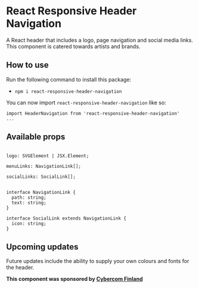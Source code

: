 # React Responsive Header Navigation

A React header that includes a logo, page navigation and social media links. This component is catered towards artists and brands.

## How to use

Run the following command to install this package:

- `npm i react-responsive-header-navigation`

You can now import `react-responsive-header-navigation` like so:

```
import HeaderNavigation from 'react-responsive-header-navigation'
...
```

## Available props

```

logo: SVGElement | JSX.Element;

menuLinks: NavigationLink[];

socialLinks: SocialLink[];


interface NavigationLink {
  path: string;
  text: string;
}

interface SocialLink extends NavigationLink {
  icon: string;
}

```

## Upcoming updates

Future updates include the ability to supply your own colours and fonts for the header.

**This component was sponsored by [Cybercom Finland](https://www.cybercom.com/fi)**
